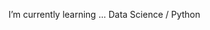 I’m currently learning ... Data Science / Python

<!---
carlos-edulira/carlos-edulira is a ✨ special ✨ repository because its `README.md` (this file) appears on your GitHub profile.
You can click the Preview link to take a look at your changes.
--->

